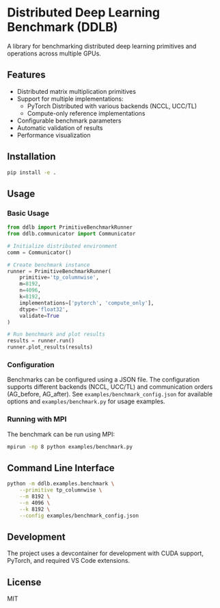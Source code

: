 # Distributed Deep Learning Benchmark (DDLB)

A library for benchmarking distributed deep learning primitives and operations across multiple GPUs.

## Features

- Distributed matrix multiplication primitives
- Support for multiple implementations:
  - PyTorch Distributed with various backends (NCCL, UCC/TL)
  - Compute-only reference implementations
- Configurable benchmark parameters
- Automatic validation of results
- Performance visualization

## Installation

```bash
pip install -e .
```
## Usage

### Basic Usage

```python
from ddlb import PrimitiveBenchmarkRunner
from ddlb.communicator import Communicator

# Initialize distributed environment
comm = Communicator()

# Create benchmark instance
runner = PrimitiveBenchmarkRunner(
    primitive='tp_columnwise',
    m=8192,
    n=4096,
    k=8192,
    implementations=['pytorch', 'compute_only'],
    dtype='float32',
    validate=True
)

# Run benchmark and plot results
results = runner.run()
runner.plot_results(results)
```

### Configuration

Benchmarks can be configured using a JSON file. The configuration supports different backends (NCCL, UCC/TL) and communication orders (AG_before, AG_after). See `examples/benchmark_config.json` for available options and `examples/benchmark.py` for usage examples.

### Running with MPI

The benchmark can be run using MPI:

```bash
mpirun -np 8 python examples/benchmark.py
```

## Command Line Interface

```bash
python -m ddlb.examples.benchmark \
    --primitive tp_columnwise \
    --m 8192 \
    --n 4096 \
    --k 8192 \
    --config examples/benchmark_config.json
```

## Development

The project uses a devcontainer for development with CUDA support, PyTorch, and required VS Code extensions.

## License

MIT 